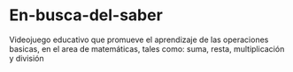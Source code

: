 # En-busca-del-saber
Videojuego educativo que promueve el aprendizaje de las operaciones basicas, en el area de matemáticas, tales como: suma, resta, multiplicación y división

